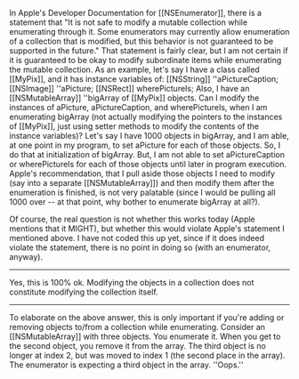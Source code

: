   In Apple's Developer Documentation for [[NSEnumerator]], there is a statement that "It is not safe to modify a mutable collection while enumerating through it. Some enumerators may currently allow enumeration of a collection that is modified, but this behavior is not guaranteed to be supported in the future."
  That statement is fairly clear, but I am not certain if it is guaranteed to be okay to modify subordinate items while enumerating the mutable collection.
  As an example, let's say I have a class called [[MyPix]], and it has instance variables of:
    [[NSString]] ''aPictureCaption;
    [[NSImage]] ''aPicture;
    [[NSRect]] wherePictureIs;
  Also, I have an [[NSMutableArray]] ''bigArray of [[MyPix]] objects.  Can I modify the instances of aPicture, aPictureCaption, and wherePictureIs, when I am enumerating bigArray (not actually modifying the pointers to the instances of [[MyPix]], just using setter methods to modify the contents of the instance variables)?
  Let's say I have 1000 objects in bigArray, and I am able, at one point in my program, to set aPicture for each of those objects.  So, I do that at initialization of bigArray.  But, I am not able to set aPictureCaption or wherePictureIs for each of those objects until later in program execution.  Apple's recommendation, that I pull aside those objects I need to modify (say into a separate [[NSMutableArray]]) and then modify them after the enumeration is finished, is not very palatable (since I would be pulling all 1000 over -- at that point, why bother to enumerate bigArray at all?).

  Of course, the real question is not whether this works today (Apple mentions that it MIGHT), but whether this would violate Apple's statement I mentioned above.  I have not coded this up yet, since if it does indeed violate the statement, there is no point in doing so (with an enumerator, anyway).

----
Yes, this is 100% ok. Modifying the objects in a collection does not constitute modifying the collection itself.

----

To elaborate on the above answer, this is only important if you're adding or removing objects to/from a collection while enumerating. Consider an [[NSMutableArray]] with three objects. You enumerate it. When you get to the second object, you remove it from the array. The third object is no longer at index 2, but was moved to index 1 (the second place in the array). The enumerator is expecting a third object in the array. ''Oops.''
